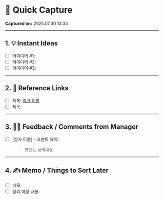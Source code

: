 # 📝 Quick Capture

**Captured on:** 2025.07.30 13:34

---

## 1. 💡 Instant Ideas
- [ ] 아이디어 #1: 
- [ ] 아이디어 #2: 
- [ ] 아이디어 #3: 

---

## 2. 🔗 Reference Links
- [ ] 제목: [링크 이름](https://example.com)
- [ ] 제목: 

---

## 3. 🧑‍💼 Feedback / Comments from Manager
- [ ] [상사 이름] - 코멘트 요약:
  > 코멘트 상세내용

---

## 4. ✍️ Memo / Things to Sort Later
- [ ] 메모: 
- [ ] 정리 예정 내용: 
